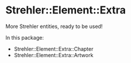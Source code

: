 Strehler::Element::Extra
===============

More Strehler entities, ready to be used!

In this package:

   * Strehler::Element::Extra::Chapter
   * Strehler::Element::Extra::Artwork
